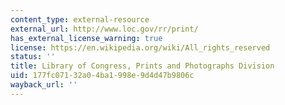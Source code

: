 ```yaml
---
content_type: external-resource
external_url: http://www.loc.gov/rr/print/
has_external_license_warning: true
license: https://en.wikipedia.org/wiki/All_rights_reserved
status: ''
title: Library of Congress, Prints and Photographs Division
uid: 177fc071-32a0-4ba1-998e-9d4d47b9806c
wayback_url: ''
---
```

